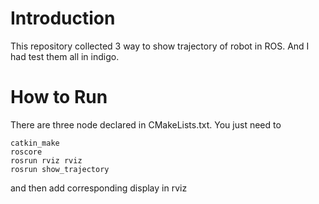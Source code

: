 # Introduction
This repository collected 3 way to show trajectory of robot in ROS. And I had test them all in indigo.
# How to Run
There are three node declared in CMakeLists.txt. You just need to
```
catkin_make
roscore
rosrun rviz rviz
rosrun show_trajectory
```
and then add corresponding display in rviz
